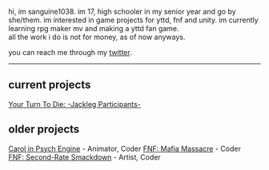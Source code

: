 hi, im sanguine1038. im 17, high schooler in my senior year and go by she/them. im interested in game projects for yttd, fnf and unity. im currently learning rpg maker mv and making a yttd fan game.    
all the work i do is not for money, as of now anyways.

you can reach me through my [twitter](twitter.com/@sanguine1038). 

-----

current projects
--
[Your Turn To Die: -Jackleg Participants-](https://sanguine1038.itch.io/jackleg-participants)

older projects
--
[Carol in Psych Engine](https://gamebanana.com/mods/353582) - Animator, Coder
[FNF: Mafia Massacre](https://gamebanana.com/mods/290827) - Coder  
[FNF: Second-Rate Smackdown](https://gamebanana.com/mods/296236) - Artist, Coder
<!---
sanguine1038/sanguine1038 is a ✨ special ✨ repository because its `README.md` (this file) appears on your GitHub profile.
You can click the Preview link to take a look at your changes.
--->
